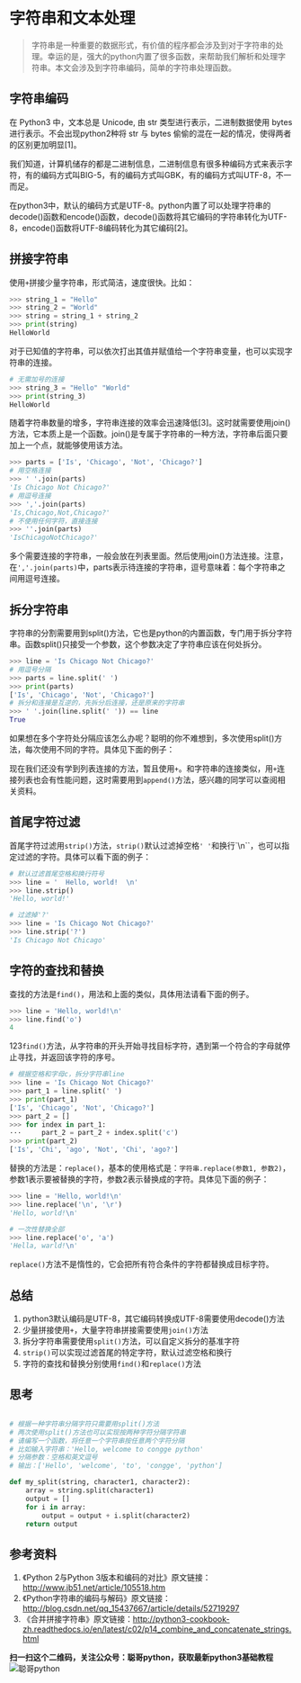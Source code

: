 # 字符串和文本处理

> 字符串是一种重要的数据形式，有价值的程序都会涉及到对于字符串的处理。幸运的是，强大的python内置了很多函数，来帮助我们解析和处理字符串。本文会涉及到字符串编码，简单的字符串处理函数。

## 字符串编码

在 Python3 中，文本总是 Unicode, 由 str 类型进行表示，二进制数据使用 bytes 进行表示。不会出现python2种将 str 与 bytes 偷偷的混在一起的情况，使得两者的区别更加明显[1]。

我们知道，计算机储存的都是二进制信息，二进制信息有很多种编码方式来表示字符，有的编码方式叫BIG-5，有的编码方式叫GBK，有的编码方式叫UTF-8，不一而足。

在python3中，默认的编码方式是UTF-8。python内置了可以处理字符串的decode()函数和encode()函数，decode()函数将其它编码的字符串转化为UTF-8，encode()函数将UTF-8编码转化为其它编码[2]。

## 拼接字符串

使用`+`拼接少量字符串，形式简洁，速度很快。比如：

```python
>>> string_1 = "Hello"
>>> string_2 = "World"
>>> string = string_1 + string_2
>>> print(string)
HelloWorld
```

对于已知值的字符串，可以依次打出其值并赋值给一个字符串变量，也可以实现字符串的连接。

```python
# 无需加号的连接
>>> string_3 = "Hello" "World"
>>> print(string_3)
HelloWorld
```

随着字符串数量的增多，字符串连接的效率会迅速降低[3]。这时就需要使用join()方法，它本质上是一个函数。join()是专属于字符串的一种方法，字符串后面只要加上一个点，就能够使用该方法。

```python
>>> parts = ['Is', 'Chicago', 'Not', 'Chicago?']
# 用空格连接
>>> ' '.join(parts)
'Is Chicago Not Chicago?'
# 用逗号连接
>>> ','.join(parts)
'Is,Chicago,Not,Chicago?'
# 不使用任何字符，直接连接
>>> ''.join(parts)
'IsChicagoNotChicago?'
```

多个需要连接的字符串，一般会放在列表里面。然后使用join()方法连接。注意，在`','.join(parts)`中，parts表示待连接的字符串，逗号意味着：每个字符串之间用逗号连接。

## 拆分字符串

字符串的分割需要用到split()方法，它也是python的内置函数，专门用于拆分字符串。函数split()只接受一个参数，这个参数决定了字符串应该在何处拆分。

```python
>>> line = 'Is Chicago Not Chicago?'
# 用逗号分隔
>>> parts = line.split(' ')
>>> print(parts)
['Is', 'Chicago', 'Not', 'Chicago?']
# 拆分和连接是互逆的，先拆分后连接，还是原来的字符串
>>> ' '.join(line.split(' ')) == line
True
```

如果想在多个字符处分隔应该怎么办呢？聪明的你不难想到，多次使用split()方法，每次使用不同的字符。具体见下面的例子：

现在我们还没有学到列表连接的方法，暂且使用`+`。和字符串的连接类似，用`+`连接列表也会有性能问题，这时需要用到`append()`方法，感兴趣的同学可以查阅相关资料。

## 首尾字符过滤

首尾字符过滤用`strip()`方法，`strip()`默认过滤掉空格`' '`和换行`\n``，也可以指定过滤的字符。具体可以看下面的例子：

```python
# 默认过滤首尾空格和换行符号
>>> line = '  Hello, world!  \n'
>>> line.strip()
'Hello, world!'

# 过滤掉'?'
>>> line = 'Is Chicago Not Chicago?'
>>> line.strip('?')
'Is Chicago Not Chicago'
```

## 字符的查找和替换

查找的方法是`find()`，用法和上面的类似，具体用法请看下面的例子。

```python
>>> line = 'Hello, world!\n'
>>> line.find('o')
4
```

123`find()`方法，从字符串的开头开始寻找目标字符，遇到第一个符合的字母就停止寻找，并返回该字符的序号。

```python
# 根据空格和字母c，拆分字符串line
>>> line = 'Is Chicago Not Chicago?'
>>> part_1 = line.split(' ')
>>> print(part_1)
['Is', 'Chicago', 'Not', 'Chicago?']
>>> part_2 = []
>>> for index in part_1:
···		part_2 = part_2 + index.split('c')
>>> print(part_2)
['Is', 'Chi', 'ago', 'Not', 'Chi', 'ago?']
```

替换的方法是：`replace()`，基本的使用格式是：`字符串.replace(参数1, 参数2)`，参数1表示要被替换的字符，参数2表示替换成的字符。具体见下面的例子：

```python
>>> line = 'Hello, world!\n'
>>> line.replace('\n', '\r')
'Hello, world!\n'

# 一次性替换全部
>>> line.replace('o', 'a')
'Hella, warld!\n'
```

`replace()`方法不是惰性的，它会把所有符合条件的字符都替换成目标字符。

## 总结

1. python3默认编码是UTF-8，其它编码转换成UTF-8需要使用decode()方法
2. 少量拼接使用`+`，大量字符串拼接需要使用`join()`方法
3. 拆分字符串需要使用`split()`方法，可以自定义拆分的基准字符
4. `strip()`可以实现过滤首尾的特定字符，默认过滤空格和换行
5. 字符的查找和替换分别使用`find()`和`replace()`方法

## 思考

```python

# 根据一种字符串分隔字符只需要用split()方法
# 两次使用split()方法也可以实现按两种字符分隔字符串
# 请编写一个函数，将任意一个字符串按任意两个字符分隔
# 比如输入字符串：'Hello, welcome to congge python'
# 分隔参数：空格和英文逗号
# 输出：['Hello', 'welcome', 'to', 'congge', 'python']

def my_split(string, character1, character2):
    array = string.split(character1)
    output = []
    for i in array:
        output = output + i.split(character2)
    return output
```

## 参考资料

1. 《Python 2与Python 3版本和编码的对比》原文链接：http://www.jb51.net/article/105518.htm
2. 《Python字符串的编码与解码》原文链接：http://blog.csdn.net/qq_15437667/article/details/52719297
3. 《合并拼接字符串》原文链接：http://python3-cookbook-zh.readthedocs.io/en/latest/c02/p14_combine_and_concatenate_strings.html


**扫一扫这个二维码，关注公众号：聪哥python，获取最新python3基础教程**
![聪哥python](http://opa63tcx6.bkt.clouddn.com/qrcode%E8%81%AA%E5%93%A5python.jpg)

